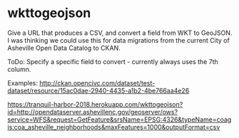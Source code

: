 # wkttogeojson

Give a URL that produces a CSV, and convert a field from WKT to GeoJSON. I was thinking we could use this for data migrations from the current City of Asheville Open Data Catalog to CKAN.

ToDo: 
Specify a specific field to convert - currently always uses the 7th column. 

Examples:
http://ckan.opencivc.com/dataset/test-dataset/resource/15ac0dae-2940-4435-a1b2-4be766aa4e26

https://tranquil-harbor-2018.herokuapp.com/wkttogeojson?id=http://opendataserver.ashevillenc.gov/geoserver/ows?service=WFS&request=GetFeature&srsName=EPSG:4326&typeName=coagis:coa_asheville_neighborhoods&maxFeatures=1000&outputFormat=csv

